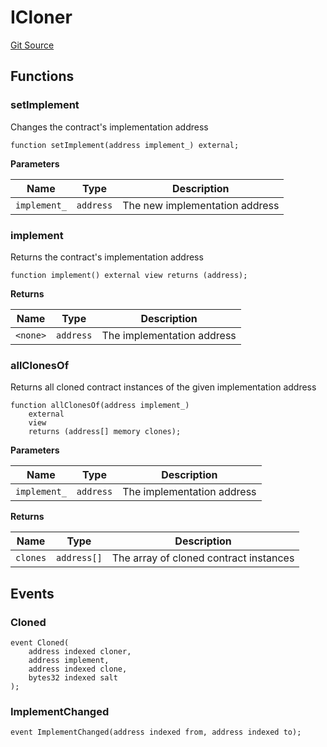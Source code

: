 # ICloner
[Git Source](https://github.com/ContractLabs/foundry-bountykinds-contract/blob/67e6855d3beabdf242cc0b51d9e53b087a5235b9/src/oz-custom/internal/interfaces/ICloner.sol)


## Functions
### setImplement

Changes the contract's implementation address


```solidity
function setImplement(address implement_) external;
```
**Parameters**

|Name|Type|Description|
|----|----|-----------|
|`implement_`|`address`|The new implementation address|


### implement

Returns the contract's implementation address


```solidity
function implement() external view returns (address);
```
**Returns**

|Name|Type|Description|
|----|----|-----------|
|`<none>`|`address`|The implementation address|


### allClonesOf

Returns all cloned contract instances of the given implementation
address


```solidity
function allClonesOf(address implement_)
    external
    view
    returns (address[] memory clones);
```
**Parameters**

|Name|Type|Description|
|----|----|-----------|
|`implement_`|`address`|The implementation address|

**Returns**

|Name|Type|Description|
|----|----|-----------|
|`clones`|`address[]`|The array of cloned contract instances|


## Events
### Cloned

```solidity
event Cloned(
    address indexed cloner,
    address implement,
    address indexed clone,
    bytes32 indexed salt
);
```

### ImplementChanged

```solidity
event ImplementChanged(address indexed from, address indexed to);
```

